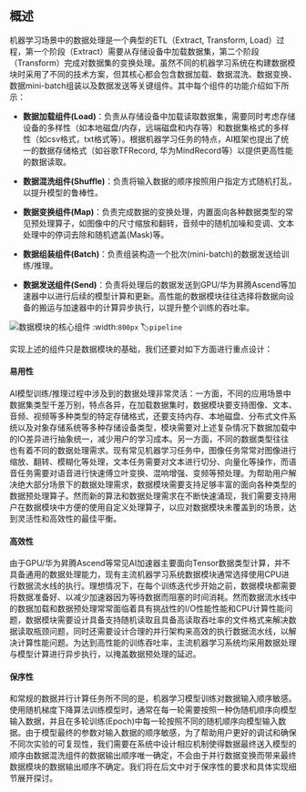 ## 概述

机器学习场景中的数据处理是一个典型的ETL（Extract, Transform,
Load）过程，第一个阶段（Extract）需要从存储设备中加载数据集，第二个阶段（Transform）完成对数据集的变换处理。虽然不同的机器学习系统在构建数据模块时采用了不同的技术方案，但其核心都会包含数据加载、数据混洗、数据变换、数据mini-batch组装以及数据发送等关键组件。其中每个组件的功能介绍如下所示：

-   **数据加载组件(Load)**：负责从存储设备中加载读取数据集，需要同时考虑存储设备的多样性（如本地磁盘/内存，远端磁盘和内存等）和数据集格式的多样性（如csv格式，txt格式等）。根据机器学习任务的特点，AI框架也提出了统一的数据存储格式（如谷歌TFRecord,
    华为MindRecord等）以提供更高性能的数据读取。

-   **数据混洗组件(Shuffle)**：负责将输入数据的顺序按照用户指定方式随机打乱，以提升模型的鲁棒性。

-   **数据变换组件(Map)**：负责完成数据的变换处理，内置面向各种数据类型的常见预处理算子，如图像中的尺寸缩放和翻转，音频中的随机加噪和变调、文本处理中的停词去除和随机遮盖(Mask)等。

-   **数据组装组件(Batch)**：负责组装构造一个批次(mini-batch)的数据发送给训练/推理。

-   **数据发送组件(Send)**：负责将处理后的数据发送到GPU/华为昇腾Ascend等加速器中以进行后续的模型计算和更新。高性能的数据模块往往选择将数据向设备的搬运与加速器中的计算异步执行，以提升整个训练的吞吐率。

![数据模块的核心组件](../img/ch07/7.1/pipeline.png)
:width:`800px`
:label:`pipeline`

实现上述的组件只是数据模块的基础，我们还要对如下方面进行重点设计：

#### 易用性

AI模型训练/推理过程中涉及到的数据处理非常灵活：一方面，不同的应用场景中数据集类型千差万别，特点各异，在加载数据集时，数据模块要支持图像、文本、音频、视频等多种类型的特定存储格式，还要支持内存、本地磁盘、分布式文件系统以及对象存储系统等多种存储设备类型，模块需要对上述复杂情况下数据加载中的IO差异进行抽象统一，减少用户的学习成本。另一方面，不同的数据类型往往也有着不同的数据处理需求。现有常见机器学习任务中，图像任务常常对图像进行缩放、翻转、模糊化等处理，文本任务需要对文本进行切分、向量化等操作，而语音任务需要对语音进行快速傅立叶变换、混响增强、变频等预处理。为帮助用户解决绝大部分场景下的数据处理需求，数据模块需要支持足够丰富的面向各种类型的数据预处理算子。然而新的算法和数据处理需求在不断快速涌现，我们需要支持用户在数据模块中方便的使用自定义处理算子，以应对数据模块未覆盖到的场景，达到灵活性和高效性的最佳平衡。

#### 高效性

由于GPU/华为昇腾Ascend等常见AI加速器主要面向Tensor数据类型计算，并不具备通用的数据处理能力，现有主流机器学习系统数据模块通常选择使用CPU进行数据流水线的执行。理想情况下，在每个训练迭代步开始之前，数据模块都需要将数据准备好、以减少加速器因为等待数据而阻塞的时间消耗。然而数据流水线中的数据加载和数据预处理常常面临着具有挑战性的I/O性能性能和CPU计算性能问题，数据模块需要设计具备支持随机读取且具备高读取吞吐率的文件格式来解决数据读取瓶颈问题，同时还需要设计合理的并行架构来高效的执行数据流水线，以解决计算性能问题。为达到高性能的训练吞吐率，主流机器学习系统均采用数据处理与模型计算进行异步执行，以掩盖数据预处理的延迟。

#### 保序性

和常规的数据并行计算任务所不同的是，机器学习模型训练对数据输入顺序敏感。使用随机梯度下降算法训练模型时，通常在每一轮需要按照一种伪随机顺序向模型输入数据，并且在多轮训练(Epoch)中每一轮按照不同的随机顺序向模型输入数据。由于模型最终的参数对输入数据的顺序敏感，为了帮助用户更好的调试和确保不同次实验的可复现性，我们需要在系统中设计相应机制使得数据最终送入模型的顺序由数据混洗组件的数据输出顺序唯一确定，不会由于并行数据变换而带来最终数据模块的数据输出顺序不确定。我们将在后文中对于保序性的要求和具体实现细节展开探讨。
